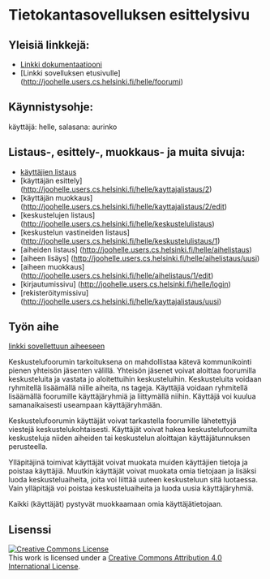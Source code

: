 # Tietokantasovelluksen esittelysivu

## Yleisiä linkkejä:

* [Linkki dokumentaatiooni](https://github.com/hellej/Tsoha-Bootstrap/blob/master/doc/dokumentaatio.pdf)
* [Linkki sovelluksen etusivulle] (http://joohelle.users.cs.helsinki.fi/helle/foorumi)


## Käynnistysohje:
käyttäjä: helle, salasana: aurinko

## Listaus-, esittely-, muokkaus- ja muita sivuja:

* [käyttäjien listaus](http://joohelle.users.cs.helsinki.fi/helle/kayttajalistaus)
* [käyttäjän esittely] (http://joohelle.users.cs.helsinki.fi/helle/kayttajalistaus/2)
* [käyttäjän muokkaus] (http://joohelle.users.cs.helsinki.fi/helle/kayttajalistaus/2/edit)
* [keskustelujen listaus] (http://joohelle.users.cs.helsinki.fi/helle/keskustelulistaus)
* [keskustelun vastineiden listaus] (http://joohelle.users.cs.helsinki.fi/helle/keskustelulistaus/1)
* [aiheiden listaus] (http://joohelle.users.cs.helsinki.fi/helle/aihelistaus)
* [aiheen lisäys] (http://joohelle.users.cs.helsinki.fi/helle/aihelistaus/uusi)
* [aiheen muokkaus] (http://joohelle.users.cs.helsinki.fi/helle/aihelistaus/1/edit)
* [kirjautumissivu] (http://joohelle.users.cs.helsinki.fi/helle/login)
* [rekisteröitymissivu] (http://joohelle.users.cs.helsinki.fi/helle/kayttajalistaus/uusi)


## Työn aihe

[linkki sovellettuun aiheeseen](http://advancedkittenry.github.io/suunnittelu_ja_tyoymparisto/aiheet/Keskustelufoorumi.html) 

Keskustelufoorumin tarkoituksena on mahdollistaa kätevä kommunikointi pienen yhteisön jäsenten välillä. Yhteisön jäsenet voivat aloittaa foorumilla keskusteluita ja vastata jo aloitettuihin keskusteluihin. Keskusteluita voidaan ryhmitellä lisäämällä niille aiheita, ns tageja. Käyttäjiä voidaan ryhmitellä lisäämällä foorumille käyttäjäryhmiä ja liittymällä niihin. Käyttäjä voi kuulua samanaikaisesti useampaan käyttäjäryhmään.

Keskustelufoorumin käyttäjät voivat tarkastella foorumille lähetettyjä viestejä keskustelukohtaisesti. Käyttäjät voivat hakea keskustelufoorumilta keskusteluja niiden aiheiden tai keskustelun aloittajan käyttäjätunnuksen perusteella.

Ylläpitäjinä toimivat käyttäjät voivat muokata muiden käyttäjien tietoja ja poistaa käyttäjiä. Muutkin käyttäjät voivat muokata omia tietojaan ja lisäksi luoda keskusteluaiheita, joita voi liittää uuteen keskusteluun sitä luotaessa. Vain ylläpitäjä voi poistaa keskusteluaiheita ja luoda uusia käyttäjäryhmiä.

Kaikki (käyttäjät) pystyvät muokkaamaan omia käyttäjätietojaan. 


## Lisenssi

<a rel="license" href="http://creativecommons.org/licenses/by/4.0/"><img alt="Creative Commons License" style="border-width:0" src="https://i.creativecommons.org/l/by/4.0/88x31.png" /></a><br />This work is licensed under a <a rel="license" href="http://creativecommons.org/licenses/by/4.0/">Creative Commons Attribution 4.0 International License</a>.


